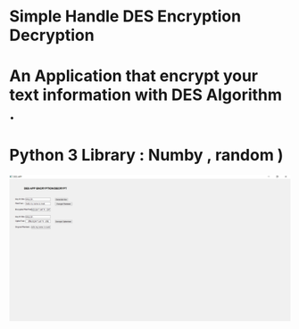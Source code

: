# Simple Handle DES Encryption Decryption
# An Application that encrypt your text information with DES Algorithm .
# Python 3 Library : Numby , random )
![alt text](https://github.com/vivan-1/cybersec/blob/master/DES%20APP%2015-04-2020%2001_15_17.png)
